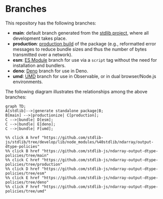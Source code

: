 <!--

@license Apache-2.0

Copyright (c) 2022 The Stdlib Authors.

Licensed under the Apache License, Version 2.0 (the "License");
you may not use this file except in compliance with the License.
You may obtain a copy of the License at

    http://www.apache.org/licenses/LICENSE-2.0

Unless required by applicable law or agreed to in writing, software
distributed under the License is distributed on an "AS IS" BASIS,
WITHOUT WARRANTIES OR CONDITIONS OF ANY KIND, either express or implied.
See the License for the specific language governing permissions and
limitations under the License.

-->

# Branches

This repository has the following branches:

-   **main**: default branch generated from the [stdlib project][stdlib-url], where all development takes place.
-   **production**: [production build][production-url] of the package (e.g., reformatted error messages to reduce bundle sizes and thus the number of bytes transmitted over a network).
-   **esm**: [ES Module][esm-url] branch for use via a `script` tag without the need for installation and bundlers.
-   **deno**: [Deno][deno-url] branch for use in Deno.
-   **umd**: [UMD][umd-url] branch for use in Observable, or in dual browser/Node.js environments.

The following diagram illustrates the relationships among the above branches:

```mermaid
graph TD;
A[stdlib]-->|generate standalone package|B;
B[main] -->|productionize| C[production];
C -->|bundle| D[esm];
C -->|bundle| E[deno];
C -->|bundle| F[umd];

%% click A href "https://github.com/stdlib-js/stdlib/tree/develop/lib/node_modules/%40stdlib/ndarray/output-dtype-policies"
%% click B href "https://github.com/stdlib-js/ndarray-output-dtype-policies/tree/main"
%% click C href "https://github.com/stdlib-js/ndarray-output-dtype-policies/tree/production"
%% click D href "https://github.com/stdlib-js/ndarray-output-dtype-policies/tree/esm"
%% click E href "https://github.com/stdlib-js/ndarray-output-dtype-policies/tree/deno"
%% click F href "https://github.com/stdlib-js/ndarray-output-dtype-policies/tree/umd"
```

[stdlib-url]: https://github.com/stdlib-js/stdlib/tree/develop/lib/node_modules/%40stdlib/ndarray/output-dtype-policies
[production-url]: https://github.com/stdlib-js/ndarray-output-dtype-policies/tree/production
[deno-url]: https://github.com/stdlib-js/ndarray-output-dtype-policies/tree/deno
[umd-url]: https://github.com/stdlib-js/ndarray-output-dtype-policies/tree/umd
[esm-url]: https://github.com/stdlib-js/ndarray-output-dtype-policies/tree/esm